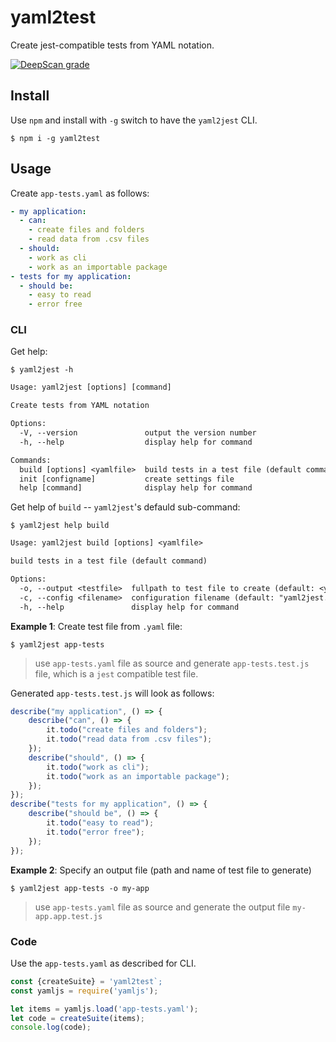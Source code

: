 # yaml2test

Create jest-compatible tests from YAML notation.

[![DeepScan grade](https://deepscan.io/api/teams/15501/projects/20018/branches/531871/badge/grade.svg)](https://deepscan.io/dashboard#view=project&tid=15501&pid=20018&bid=531871)

## Install

Use `npm` and install with `-g` switch to have the `yaml2jest` CLI.

```shell-session
$ npm i -g yaml2test
```

## Usage

Create `app-tests.yaml` as follows:

```yaml
- my application:
  - can:
    - create files and folders
    - read data from .csv files
  - should:
    - work as cli
    - work as an importable package
- tests for my application:
  - should be:
    - easy to read
    - error free
```

### CLI

Get help:

```shell-session
$ yaml2jest -h
```

```txt
Usage: yaml2jest [options] [command]

Create tests from YAML notation

Options:
  -V, --version               output the version number
  -h, --help                  display help for command

Commands:
  build [options] <yamlfile>  build tests in a test file (default command)
  init [configname]           create settings file
  help [command]              display help for command

```

Get help of `build` -- `yaml2jest`'s defauld sub-command:

```shell-session
$ yaml2jest help build
```

```txt
Usage: yaml2jest build [options] <yamlfile>

build tests in a test file (default command)

Options:
  -o, --output <testfile>  fullpath to test file to create (default: <yamlfile-basename>.test.js)
  -c, --config <filename>  configuration filename (default: "yaml2jest.json")
  -h, --help               display help for command
```

**Example 1**: Create test file from `.yaml` file:

```shell-session
$ yaml2jest app-tests
```

> use `app-tests.yaml` file as source and generate `app-tests.test.js` file, which is a `jest` compatible test file.

Generated `app-tests.test.js` will look as follows:

```js
describe("my application", () => {
    describe("can", () => {
        it.todo("create files and folders");
        it.todo("read data from .csv files");
    });
    describe("should", () => {
        it.todo("work as cli");
        it.todo("work as an importable package");
    });
});
describe("tests for my application", () => {
    describe("should be", () => {
        it.todo("easy to read");
        it.todo("error free");
    });
});
```

**Example 2**: Specify an output file (path and name of test file to generate)

```shell-session
$ yaml2jest app-tests -o my-app
```

> use `app-tests.yaml` file as source and generate the output file `my-app.app.test.js`

### Code

Use the `app-tests.yaml` as described for CLI.

```js
const {createSuite} = 'yaml2test`;
const yamljs = require('yamljs');

let items = yamljs.load('app-tests.yaml');
let code = createSuite(items);
console.log(code);
```
